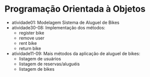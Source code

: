 # Programação Orientada à Objetos

- atividade01: Modelagem Sistema de Aluguel de Bikes
- atividade30-08: Implementação dos métodos:
  - register bike
  - remove user
  - rent bike
  - return bike
- atividade11-09: Mais métodos da aplicação de aluguel de bikes:
  - listagem de usuários
  - listagem de reservas/aluguéis
  - listagem de bikes 
